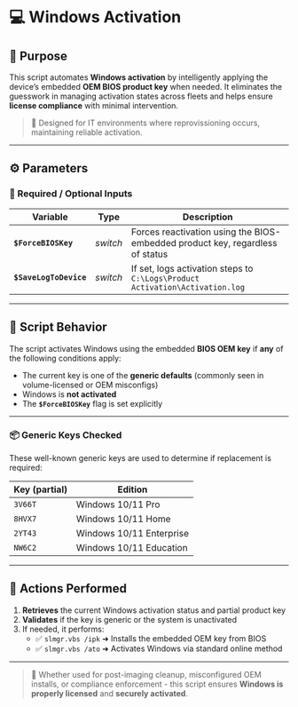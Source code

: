 # 💻 Windows Activation

## 🧠 Purpose

This script automates **Windows activation** by intelligently applying the device’s embedded **OEM BIOS product key** when needed.
It eliminates the guesswork in managing activation states across fleets and helps ensure **license compliance** with minimal intervention.

> 🔐 Designed for IT environments where reprovissioning occurs, maintaining reliable activation.

---

## ⚙️ Parameters

### 🔧 Required / Optional Inputs

| **Variable**         | **Type**   | **Description**                                                                 |
|----------------------|------------|---------------------------------------------------------------------------------|
| **`$ForceBIOSKey`**  | *switch*   | Forces reactivation using the BIOS-embedded product key, regardless of status   |
| **`$SaveLogToDevice`** | *switch* | If set, logs activation steps to `C:\Logs\Product Activation\Activation.log`    |

---

## 🧾 Script Behavior

The script activates Windows using the embedded **BIOS OEM key** if **any** of the following conditions apply:

- The current key is one of the **generic defaults** (commonly seen in volume-licensed or OEM misconfigs)
- Windows is **not activated**
- The **`$ForceBIOSKey`** flag is set explicitly

---

### 📦 Generic Keys Checked

These well-known generic keys are used to determine if replacement is required:

| **Key (partial)** | **Edition**              |
|-------------------|--------------------------|
| `3V66T`           | Windows 10/11 Pro        |
| `8HVX7`           | Windows 10/11 Home       |
| `2YT43`           | Windows 10/11 Enterprise |
| `NW6C2`           | Windows 10/11 Education  |

---

## 🔄 Actions Performed

1. **Retrieves** the current Windows activation status and partial product key
2. **Validates** if the key is generic or the system is unactivated
3. If needed, it performs:
   - ✅ `slmgr.vbs /ipk` ➜ Installs the embedded OEM key from BIOS
   - ✅ `slmgr.vbs /ato` ➜ Activates Windows via standard online method

---

> 🎯 Whether used for post-imaging cleanup, misconfigured OEM installs, or compliance enforcement - this script ensures **Windows is properly licensed** and **securely activated**.